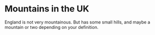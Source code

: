 Mountains in the UK
===================
England is not very mountainous.
But has some small hills, and maybe a mountain or two depending on your definition. 
